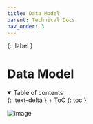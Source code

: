 ```yaml
---
title: Data Model
parent: Technical Docs
nav_order: 3
---
```


{: .label }


# Data Model

<details open markdown="block">
{: .text-delta }
<summary>Table of contents</summary>
+ ToC
{: toc }
</details>

![image](https://github.com/user-attachments/assets/a1cba74b-410a-4d14-9559-26804b166856)



